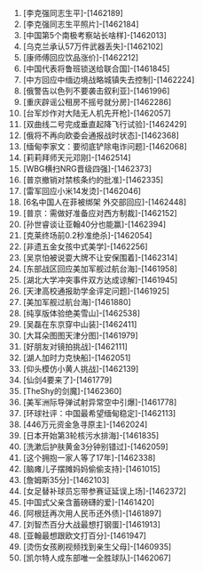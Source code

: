 
1. [李克强同志生平]-[1462189]
1. [李克强同志生平照片]-[1462184]
1. [中国第5个南极考察站长啥样]-[1462013]
1. [乌克兰承认57万件武器丢失]-[1462102]
1. [康师傅回应饮品涨价]-[1462212]
1. [中国代表将鲁班锁送给联合国]-[1461845]
1. [中方回应中缅边境战略城镇失去控制]-[1462224]
1. [俄警告以色列不要袭击叙利亚]-[1461996]
1. [重庆辟谣公租房不摇号就分房]-[1462286]
1. [台军炒作对大陆无人机先开枪]-[1462057]
1. [双曲线二号完成垂直起降飞行试验]-[1462429]
1. [俄将不再向欧委会通报战时状态]-[1462368]
1. [缅甸李家文：要彻底铲除电诈问题]-[1462068]
1. [莉莉拜师天元邓刚]-[1462514]
1. [WBG横扫NRG晋级四强]-[1462373]
1. [普京撤销对禁核条约的批准]-[1462335]
1. [雷军回应小米14发烫]-[1462046]
1. [6名中国人在菲被绑架 外交部回应]-[1462448]
1. [普京：需做好准备应对西方制裁]-[1462152]
1. [孙世睿谈让亚翰40分也能赢]-[1462394]
1. [克莱终场前0.2秒准绝杀]-[1462054]
1. [非遗五金女孩中式美学]-[1462256]
1. [吴京怕被说耍大牌不让安保围着]-[1462314]
1. [东部战区回应美加军舰过航台海]-[1461958]
1. [湖北大学冲突事件双方达成谅解]-[1461945]
1. [天津高校通报助学金评定问题]-[1461925]
1. [美加军舰过航台海]-[1461880]
1. [纯享版体验绝美雪山]-[1462538]
1. [吴磊在东京穿中山装]-[1462411]
1. [大耳朵图图天津分图]-[1461979]
1. [好朋友对镜拍挑战]-[1462111]
1. [湖人加时力克快船]-[1462051]
1. [仰头模仿小黄人挑战]-[1462139]
1. [仙剑4要来了]-[1461779]
1. [TheShy的剑魔]-[1462360]
1. [美军洲际导弹试射异常空中引爆]-[1461778]
1. [环球社评：中国最希望缅甸稳定]-[1462113]
1. [446万元资金急寻原主]-[1462024]
1. [日本开始第3轮核污水排海]-[1461835]
1. [洗漱后护肤黄金3分钟别错过]-[1462059]
1. [这个拥抱一家人等了17年]-[1462338]
1. [脑瘫儿子摆摊妈妈偷偷支持]-[1461015]
1. [詹姆斯35分]-[1462103]
1. [女足替补球员忘带参赛证延误上场]-[1462372]
1. [中国式父亲含蓄磅礴的爱]-[1461420]
1. [阿根廷再次用人民币还外债]-[1461897]
1. [刘智杰百分大战最想打钢蛋]-[1461913]
1. [亚翰最想跟欧文打百分]-[1461947]
1. [烫伤女孩刷视频找到亲生父母]-[1460935]
1. [凯尔特人成东部唯一全胜球队]-[1462067]